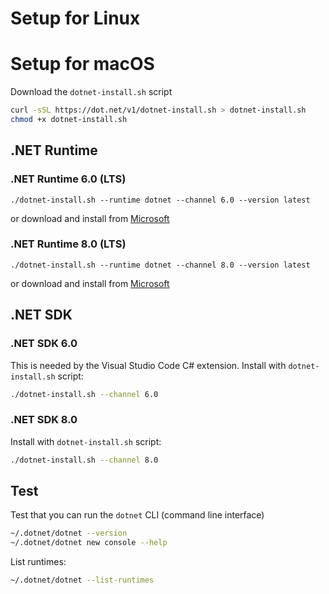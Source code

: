# Setup for Linux

# Setup for macOS

Download the `dotnet-install.sh` script

```bash
curl -sSL https://dot.net/v1/dotnet-install.sh > dotnet-install.sh
chmod +x dotnet-install.sh
```


## .NET Runtime

### .NET Runtime 6.0 (LTS)

```
./dotnet-install.sh --runtime dotnet --channel 6.0 --version latest
```

or download and install from [Microsoft](https://dotnet.microsoft.com/en-us/download/dotnet/6.0)

### .NET Runtime 8.0 (LTS)

```
./dotnet-install.sh --runtime dotnet --channel 8.0 --version latest
```

or download and install from [Microsoft](https://dotnet.microsoft.com/en-us/download/dotnet/8.0)

## .NET SDK

### .NET SDK 6.0

This is needed by the Visual Studio Code C# extension. Install with `dotnet-install.sh` script:

```bash
./dotnet-install.sh --channel 6.0
```

### .NET SDK 8.0

Install with `dotnet-install.sh` script:

```bash
./dotnet-install.sh --channel 8.0
```

## Test

Test that you can run the `dotnet` CLI (command line interface)

```bash
~/.dotnet/dotnet --version
~/.dotnet/dotnet new console --help
```

List runtimes:

```bash
~/.dotnet/dotnet --list-runtimes
```
